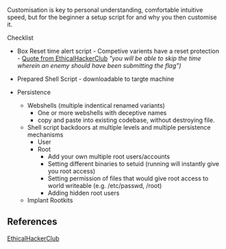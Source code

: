 Customisation is key to personal understanding, comfortable intuitive speed, but for the beginner a setup script for and why you then customise it. 


Checklist  

- Box Reset time alert script - Competive varients have a reset protection - [Quote from EthicalHackerClub](https://ethicalhackers.club/hack-the-box-battlegrounds-cyber-mayhem-attack-defense-review-strategies-tips-and-tricks/) *"you will be able to skip the time wherein an enemy should have been submitting the flag")*


- Prepared Shell Script - downloadable to targte machine

- Persistence   
	- Webshells (multiple indentical renamed variants) 
		- One or more webshells with deceptive names
		- copy and paste into existing codebase, without destroying file.
	 - Shell script backdoors at multiple levels and multiple persistence mechanisms
		 - User
		 - Root
			-   Add your own multiple root users/accounts
			-   Setting different binaries to setuid (running will instantly give you root access)
			-   Setting permission of files that would give root access to world writeable (e.g. /etc/passwd, /root)
			-   Adding hidden root users
	 - Implant Rootkits

##  References

[EthicalHackerClub](https://ethicalhackers.club/hack-the-box-battlegrounds-cyber-mayhem-attack-defense-review-strategies-tips-and-tricks/)
